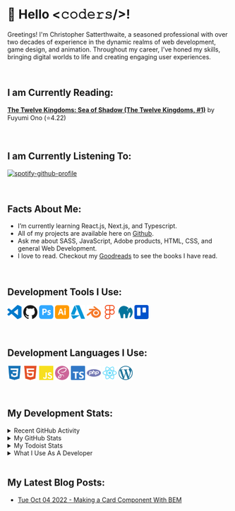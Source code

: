 # :wave: Hello <𝚌𝚘𝚍𝚎𝚛𝚜/>!

Greetings! I'm Christopher Satterthwaite, a seasoned professional with over two decades of experience in the dynamic realms of web development, game design, and animation. Throughout my career, I've honed my skills, bringing digital worlds to life and creating engaging user experiences.

<br>

## I am Currently Reading:

<!-- GOODREADS-LIST:START -->
[**The Twelve Kingdoms: Sea of Shadow (The Twelve Kingdoms, #1)**](https://www.goodreads.com/review/show/5982887656?utm_medium=api&utm_source=rss) by Fuyumi Ono (⭐️4.22)
<!-- GOODREADS-LIST:END -->

<br>

## I am Currently Listening To:

[![spotify-github-profile](https://spotify-github-profile.vercel.app/api/view?uid=31jbhl2wbomiia7zrzlvw4rbnmvm&cover_image=true&theme=novatorem&show_offline=false&bar_color=ffd500&bar_color_cover=false)](https://spotify-github-profile.vercel.app/api/view?uid=31jbhl2wbomiia7zrzlvw4rbnmvm&redirect=true)

<br>

## Facts About Me:

- I’m currently learning React.js, Next.js, and Typescript.
- All of my projects are available here on [Github](https://github.com/gijinkakun/).
- Ask me about SASS, JavaScript, Adobe products, HTML, CSS, and general Web Development.
- I love to read. Checkout my [Goodreads](https://www.goodreads.com/user/show/156742507-christopher) to see the books I have read.

<br>

## Development Tools I Use:

[<img height="32" width="32" alt="Visual Studio Code" src="https://github.com/gijinkakun/gijinkakun/blob/main/assets/images/logos/visualstudio.svg">](https://code.visualstudio.com/)
[<img height="32" width="32" alt="Github" src="https://github.com/gijinkakun/gijinkakun/blob/main/assets/images/logos/github.svg">](https://github.com/)
[<img height="32" width="32" alt="Adobe Photoshop" src="https://github.com/gijinkakun/gijinkakun/blob/main/assets/images/logos/adobephotoshop.svg">](https://www.adobe.com/)
[<img height="32" width="32" alt="Adobe Illustrator" src="https://github.com/gijinkakun/gijinkakun/blob/main/assets/images/logos/adobeillustrator.svg">](https://www.adobe.com/)
[<img height="32" width="32" alt="Autodesk" src="https://github.com/gijinkakun/gijinkakun/blob/main/assets/images/logos/autodesk.svg">](https://www.autodesk.ca/en)
[<img height="32" width="32" alt="Blender" src="https://github.com/gijinkakun/gijinkakun/blob/main/assets/images/logos/blender.svg">](https://www.blender.org/)
[<img height="32" width="32" alt="Figma" src="https://github.com/gijinkakun/gijinkakun/blob/main/assets/images/logos/figma.svg">](https://www.figma.com/)
[<img height="32" width="32" alt="Mamp" src="https://github.com/gijinkakun/gijinkakun/blob/main/assets/images/logos/mamp.svg">](https://www.mamp.info/en/downloads/)
[<img height="32" width="32" alt="Trello" src="https://github.com/gijinkakun/gijinkakun/blob/main/assets/images/logos/trello.svg">](https://trello.com/)

<br>

## Development Languages I Use:

[<img height="32" width="32" alt="css3" src="https://github.com/gijinkakun/gijinkakun/blob/main/assets/images/logos/css3.svg">](https://developer.mozilla.org/en-US/docs/Web/CSS)
[<img height="32" width="32" alt="html5" src="https://github.com/gijinkakun/gijinkakun/blob/main/assets/images/logos/html5.svg">](https://developer.mozilla.org/en-US/docs/Glossary/HTML5)
[<img height="32" width="32" alt="javascript" src="https://github.com/gijinkakun/gijinkakun/blob/main/assets/images/logos/javascript.svg">](https://www.javascript.com/)
[<img height="32" width="32" alt="sass" src="https://github.com/gijinkakun/gijinkakun/blob/main/assets/images/logos/sass.svg">](https://sass-lang.com/)
[<img height="32" width="32" alt="typescript" src="https://github.com/gijinkakun/gijinkakun/blob/main/assets/images/logos/typescript.svg">](https://www.typescriptlang.org/)
[<img height="32" width="32" alt="php" src="https://github.com/gijinkakun/gijinkakun/blob/main/assets/images/logos/php.svg">](https://www.php.net/)
[<img height="32" width="32" alt="react" src="https://github.com/gijinkakun/gijinkakun/blob/main/assets/images/logos/react.svg">](https://reactjs.org/)
[<img height="32" width="32" alt="wordpress" src="https://github.com/gijinkakun/gijinkakun/blob/main/assets/images/logos/wordpress.svg">](https://en-ca.wordpress.org/)

<br>

## My Development Stats:

<details>
<summary>Recent GitHub Activity</summary>

<br>
  
<!--START_SECTION:activity-->
1. 🎉 Merged PR [#6](https://github.com/gijinkakun/single-page-site/pull/6) in [gijinkakun/single-page-site](https://github.com/gijinkakun/single-page-site)
2. 💪 Opened PR [#6](https://github.com/gijinkakun/single-page-site/pull/6) in [gijinkakun/single-page-site](https://github.com/gijinkakun/single-page-site)
3. 🎉 Merged PR [#5](https://github.com/gijinkakun/single-page-site/pull/5) in [gijinkakun/single-page-site](https://github.com/gijinkakun/single-page-site)
<!--END_SECTION:activity-->
  
</details>

<details>
<summary>My GitHub Stats</summary>

<br>

:chart_with_upwards_trend: **Github Basic Stats** 
 
![Gijinkakun's Stats](https://github-readme-stats.vercel.app/api?username=gijinkakun&show_icons=true&count_private=true&theme=none&hide_border=false&hide=issues,contribs&bg_color=fafafa&card_width=500)

![Gijinkakuns's Streaks](https://github-readme-streak-stats.herokuapp.com?user=gijinkakun&theme=none&hide_border=false&background=fafafa)

![Gijinkakkuns's Top Languages](https://github-readme-stats.vercel.app/api/top-langs/?username=gijinkakun&hide_border=false&theme=none&bg_color=fafafa&card_width=500)

:trophy: **Github Trophies** 
 
![Gijinkakun's Trophies](https://github-profile-trophy.vercel.app/?username=gijinkakun&margin-w=15&theme=oldie&column=4&margin-w=20&margin-h=20)

<!--START_SECTION:waka-->

```txt
HTML         4 hrs 51 mins   ███████████▒░░░░░░░░░░░░░   45.34 %
SCSS         3 hrs 50 mins   █████████░░░░░░░░░░░░░░░░   35.94 %
PHP          1 hr 28 mins    ███▒░░░░░░░░░░░░░░░░░░░░░   13.73 %
JavaScript   18 mins         ▓░░░░░░░░░░░░░░░░░░░░░░░░   02.81 %
Text         10 mins         ▒░░░░░░░░░░░░░░░░░░░░░░░░   01.62 %
```

<!--END_SECTION:waka-->

**Note:** Top languages is only a metric of the languages my public code consists of and doesn't reflect experience or skill level.

</details>

<details>
<summary>My Todoist Stats</summary>

<br>

<!-- TODO-IST:START -->
🏆  1,339 Karma Points           
🌸  Completed 0 tasks today           
✅  Completed 38 tasks so far           
⏳  Longest streak is 2 days
<!-- TODO-IST:END -->

</details>

<details>	
<summary>What I Use As A Developer</summary>

<br>
  
- **OS:** MAC OS
- **Laptop:** M2 Mac Book Pro.
- **Browser:** Chrome, Safari, Firefox.
- **Code Editor:** VSCode, Sublime, Eclipse.
- **Design:** Photoshop, Illustrator, and Figma.
  
</details>

<br>

## My Latest Blog Posts:

<ul>
<!-- BLOG-POST-LIST:START --><li><a href='https://dev.to/gijinkakun/making-a-card-with-bem-108p'>Tue Oct 04 2022 - Making a Card Component With BEM</a></li><!-- BLOG-POST-LIST:END -->
</ul>
